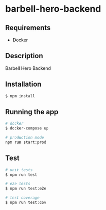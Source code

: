 # barbell-hero-backend

## Requirements

- Docker

## Description

Barbell Hero Backend

## Installation

```bash
$ npm install
```

## Running the app

```bash
# docker
$ docker-compose up

# production mode
npm run start:prod
```

## Test

```bash
# unit tests
$ npm run test

# e2e tests
$ npm run test:e2e

# test coverage
$ npm run test:cov
```

